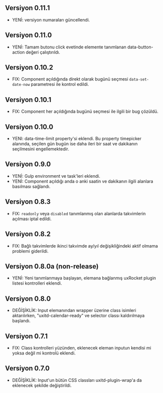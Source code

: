 ## Versiyon 0.11.1
- YENİ: versiyon numaraları güncellendi. 

## Versiyon 0.11.0
- YENİ: Tamam butonu click evetinde elemente tanımlanan data-button-action değeri çalıştırıldı.  

## Versiyon 0.10.2
- FIX: Component açıldığında direkt olarak bugünü seçmesi `data-set-date-now` parametresi ile kontrol edildi. 

## Versiyon 0.10.1
- FIX: Component her açıldığında bugünü seçmesi ile ilgili bir bug çözüldü.

## Versiyon 0.10.0
- YENI: data-time-limit property'si eklendi. Bu property timepicker alanında, seçilen gün bugün ise daha ileri bir saat ve dakikanın seçilmesini engellemektedir.

## Versiyon 0.9.0
- YENİ: Gulp environment ve task'leri eklendi.
- YENİ: Component açıldığı anda o anki saatin ve dakikanın ilgili alanlara basılması sağlandı.

## Versiyon 0.8.3
- FIX: `readonly` veya `disabled` tanımlanmış olan alanlarda takvimlerin açılması iptal edildi.

## Versiyon 0.8.2
- FIX: Bağlı takvimlerde ikinci takvimde ay/yıl değişikliğindeki aktif olmama problemi giderildi.

## Versiyon 0.8.0a (non-release)
- YENİ: Yeni tanımlanmaya başlayan, elemana bağlanmış uxRocket plugin listesi kontrolleri eklendi.

## Versiyon 0.8.0
- DEĞİŞİKLİK: Input elemanından wrapper üzerine class isimleri aktarılırken, "uxitd-calendar-ready" ve selector classı kaldırılmaya başlandı. 

## Versiyon 0.7.1
- FIX: Class kontrolleri yüzünden, eklenecek eleman inputun kendisi mi yoksa değil mi kontrolü eklendi.

## Versiyon 0.7.0
- DEĞİŞİKLİK: Input'un bütün CSS classları uxitd-plugin-wrap'a da eklenecek şekilde değiştirildi.